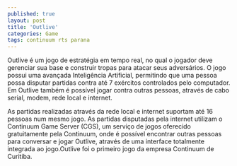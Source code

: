 ```yaml
---
published: true
layout: post
title: 'Outlive'
categories: Game
tags: continuum rts parana
---
```

Outlive &eacute; um jogo de estrat&eacute;gia em tempo real, no qual o jogador deve gerenciar sua base e construir tropas para atacar seus advers&aacute;rios. O jogo possui uma avan&ccedil;ada Intelig&ecirc;ncia Artificial, permitindo que uma pessoa possa disputar partidas contra at&eacute; 7 ex&eacute;rcitos controlados pelo computador. Em Outlive tamb&eacute;m &eacute; poss&iacute;vel jogar contra outras pessoas, atrav&eacute;s de cabo serial, modem, rede local e internet.







As partidas realizadas atrav&eacute;s da rede local e internet suportam at&eacute; 16 pessoas num mesmo jogo. As partidas disputadas pela internet utilizam o Continuum Game Server (CGS), um servi&ccedil;o de jogos oferecido gratuitamente pela Continuum, onde &eacute; poss&iacute;vel encontrar outras pessoas para conversar e jogar Outlive, atrav&eacute;s de uma interface totalmente integrada ao jogo.Outlive foi o primeiro jogo da empresa Continuum de Curitiba. 






